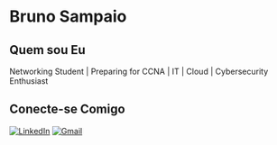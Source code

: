 # Bruno Sampaio

## Quem sou Eu
Networking Student | Preparing for CCNA | IT | Cloud | Cybersecurity Enthusiast

## Conecte-se Comigo
[![LinkedIn](https://img.shields.io/badge/LinkedIn-0077B5?style=for-the-badge&logo=linkedin&logoColor=white)](www.linkedin.com/in/brunodefsampaio) 
[![Gmail](https://img.shields.io/badge/Gmail-333333?style=for-the-badge&logo=gmail&logoColor=red)](mailto:brunotisampaio@gmail.com) 
